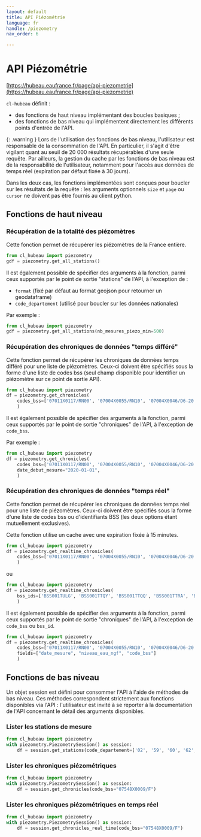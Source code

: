 ```yaml
---
layout: default
title: API Piézométrie
language: fr
handle: /piezometry
nav_order: 6

---
```

# API Piézométrie

[https://hubeau.eaufrance.fr/page/api-piezometrie](https://hubeau.eaufrance.fr/page/api-piezometrie)

`cl-hubeau` définit :

* des fonctions de haut niveau implémentant des boucles basiques ;
* des fonctions de bas niveau qui implémentent directement les différents points d'entrée de l'API.

{: .warning }
Lors de l'utilisation des fonctions de bas niveau, l'utilisateur est responsable
de la consommation de l'API. En particulier, il s'agit d'être vigilant quant au seuil
de 20 000 résultats récupérables d'une seule requête.
Par ailleurs, la gestion du cache par les fonctions de bas niveau est de la responsabilité 
de l'utilisateur, notamment pour l'accès aux données de temps réel (expiration par défaut
fixée à 30 jours).

Dans les deux cas, les fonctions implémentées sont conçues pour boucler sur les résultats de la
requête : les arguments optionnels `size` et `page` ou `cursor` ne doivent pas être fournis
au client python.

## Fonctions de haut niveau

### Récupération de la totalité des piézomètres

Cette fonction permet de récupérer les piézomètres de la France entière.

```python
from cl_hubeau import piezometry
gdf = piezometry.get_all_stations()
```

Il est également possible de spécifier des arguments à la fonction, parmi ceux supportés
par le point de sortie "stations" de l'API, à l'exception de :
* `format` (fixé par défaut au format geojson pour retourner un geodataframe)
* `code_departement` (utilisé pour boucler sur les données nationales)

Par exemple :
```python
from cl_hubeau import piezometry
gdf = piezometry.get_all_stations(nb_mesures_piezo_min=500)
```

### Récupération des chroniques de données "temps différé"

Cette fonction permet de récupérer les chroniques de données temps différé pour une liste de piézomètres.
Ceux-ci doivent être spécifiés sous la forme d'une liste de codes bss (seul champ disponible pour
identifier un piézomètre sur ce point de sortie API).

```python
from cl_hubeau import piezometry
df = piezometry.get_chronicles(
    codes_bss=['07011X0117/RN00', '07004X0055/RN10', '07004X0046/D6-20', '07004X0057/D1_20', '06754X0077/F1']
    )
```

Il est également possible de spécifier des arguments à la fonction, parmi ceux supportés
par le point de sortie "chroniques" de l'API, à l'exception de `code_bss`.

Par exemple :
```python
from cl_hubeau import piezometry
df = piezometry.get_chronicles(
    codes_bss=['07011X0117/RN00', '07004X0055/RN10', '07004X0046/D6-20', '07004X0057/D1_20', '06754X0077/F1'],
    date_debut_mesure="2020-01-01",
    )
```

### Récupération des chroniques de données "temps réel"

Cette fonction permet de récupérer les chroniques de données temps réel pour une liste de piézomètres.
Ceux-ci doivent être spécifiés sous la forme d'une liste de codes bss ou d'identifiants BSS 
(les deux options étant mutuellement exclusives).

Cette fonction utilise un cache avec une expiration fixée à 15 minutes.

```python
from cl_hubeau import piezometry
df = piezometry.get_realtime_chronicles(
    codes_bss=['07011X0117/RN00', '07004X0055/RN10', '07004X0046/D6-20', '07004X0057/D1_20', '06754X0077/F1']
    )
```

ou

```python
from cl_hubeau import piezometry
df = piezometry.get_realtime_chronicles(
    bss_ids=['BSS001TULG', 'BSS001TTQY', 'BSS001TTQQ', 'BSS001TTRA', 'BSS001SCTM']
    )
```

Il est également possible de spécifier des arguments à la fonction, parmi ceux supportés
par le point de sortie "chroniques" de l'API, à l'exception de `code_bss` ou `bss_id`.

```python
from cl_hubeau import piezometry
df = piezometry.get_realtime_chronicles(
    codes_bss=['07011X0117/RN00', '07004X0055/RN10', '07004X0046/D6-20', '07004X0057/D1_20', '06754X0077/F1'],
    fields=["date_mesure", "niveau_eau_ngf", "code_bss"]
    )
```

## Fonctions de bas niveau

Un objet session est défini pour consommer l'API à l'aide de méthodes de bas niveau.
Ces méthodes correspondent strictement aux fonctions disponibles via l'API : l'utilisateur
est invité à se reporter à la documentation de l'API concernant le détail des arguments
disponibles.

### Lister les stations de mesure

```python
from cl_hubeau import piezometry
with piezometry.PiezometrySession() as session:
    df = session.get_stations(code_departement=['02', '59', '60', '62', '80'], format="geojson")
```

### Lister les chroniques piézométriques

```python
from cl_hubeau import piezometry
with piezometry.PiezometrySession() as session:
    df = session.get_chronicles(code_bss="07548X0009/F")
```

### Lister les chroniques piézométriques en temps réel

```python
from cl_hubeau import piezometry
with piezometry.PiezometrySession() as session:
    df = session.get_chronicles_real_time(code_bss="07548X0009/F")
```